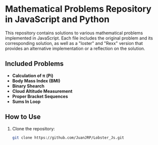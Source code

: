 # Mathematical Problems Repository in JavaScript and Python

This repository contains solutions to various mathematical problems implemented in JavaScript. Each file includes the original problem and its corresponding solution, as well as a "loster" and "Rexx" version that provides an alternative implementation or a reflection on the solution.

## Included Problems

- **Calculation of π (Pi)**
- **Body Mass Index (BMI)**
- **Binary Shearch**
- **Cloud Altitude Measurement**
- **Proper Bracket Sequences**
- **Sums In Loop**


## How to Use

1. Clone the repository:
   ```bash
   git clone https://github.com/JuanJRP/Lobster_Js.git